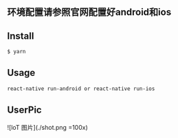 ## 环境配置请参照官网配置好android和ios


## Install

```bash
$ yarn
```

## Usage

```bash
react-native run-android or react-native run-ios
```

## UserPic
![loT 图片](./shot.png =100x)